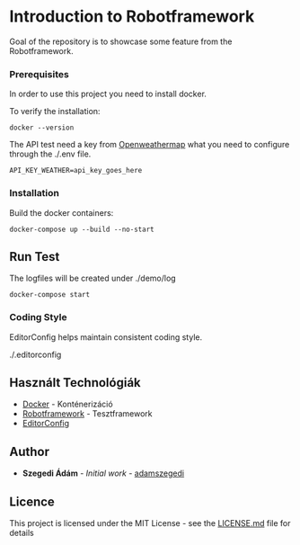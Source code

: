 # Introduction to Robotframework

Goal of the repository is to showcase some feature from the Robotframework.

### Prerequisites

In order to use this project you need to install docker.

To verify the installation:

```
docker --version
```

The API test need a key from [Openweathermap](https://openweathermap.org/appid) what you need to configure through the ./.env file.

```
API_KEY_WEATHER=api_key_goes_here
```

### Installation

Build the docker containers:

```
docker-compose up --build --no-start
```

## Run Test

The logfiles will be created under ./demo/log
```
docker-compose start
```


### Coding Style

EditorConfig helps maintain consistent coding style.

./.editorconfig

## Használt Technológiák

* [Docker](https://docker.com) - Konténerizáció
* [Robotframework](https://robotframework.org) - Tesztframework
* [EditorConfig](https://editorconfig.org)

## Author

* **Szegedi Ádám** - *Initial work* - [adamszegedi](https://github.com/adamszegedi)

## Licence

This project is licensed under the MIT License - see the [LICENSE.md](LICENSE.md) file for details

